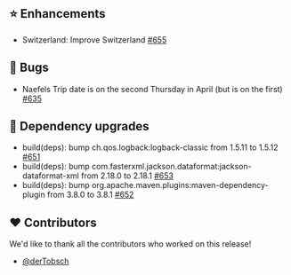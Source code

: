 ## ⭐ Enhancements

- Switzerland: Improve Switzerland [#655](https://github.com/focus-shift/jollyday/issues/655)

## 🐞 Bugs

- Naefels Trip date is on the second Thursday in April (but is on the first) [#635](https://github.com/focus-shift/jollyday/issues/635)

## 🔨 Dependency upgrades

- build(deps): bump ch.qos.logback:logback-classic from 1.5.11 to 1.5.12 [#651](https://github.com/focus-shift/jollyday/pull/651)
- build(deps): bump com.fasterxml.jackson.dataformat:jackson-dataformat-xml from 2.18.0 to 2.18.1 [#653](https://github.com/focus-shift/jollyday/pull/653)
- build(deps): bump org.apache.maven.plugins:maven-dependency-plugin from 3.8.0 to 3.8.1 [#652](https://github.com/focus-shift/jollyday/pull/652)

## ❤️ Contributors

We'd like to thank all the contributors who worked on this release!

- [@derTobsch](https://github.com/derTobsch)
